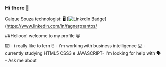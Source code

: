 ### Hi there 👋

<!--
**Caique215/Caique215** is a ✨ _special_ ✨ repository because its `README.md` (this file) appears on your GitHub profile.

Here are some ideas to get you started:

- 🔭 I’m currently working on ...
- 🌱 I’m currently learning ...
- 👯 I’m looking to collaborate on ...
- 🤔 I’m looking for help with ...
- 💬 Ask me about ...
- 📫 How to reach me: ...
- 😄 Pronouns: ...
- ⚡ Fun fact: ...
-->
Caique Souza technologist: :desktop_computer:
[![Linkedin Badge](https://www.linkedin.com/in/caique-souza-a1941811b/?trk=public_profile-settings_edit-profile-content&originalSubdomain=br)](https://www.linkedin.com/in/fagnerpsantos/

##Hellooo! welcome to my profile :stuck_out_tongue_closed_eyes:	

:keyboard: - i really like to lern
:computer_mouse: - i'm working with business intelligence 
:computer: - currently studying HTML5 CSS3 e JAVASCRIPT- I'm looking for help with
:speaking_head: - Ask me about 




